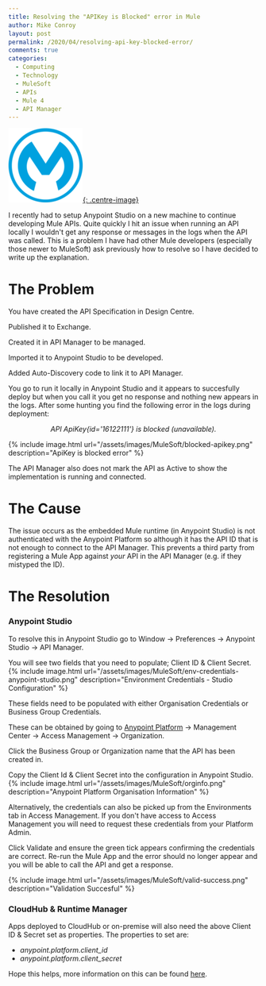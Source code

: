 ```yaml
---
title: Resolving the "APIKey is Blocked" error in Mule
author: Mike Conroy
layout: post
permalink: /2020/04/resolving-api-key-blocked-error/
comments: true
categories:
  - Computing
  - Technology
  - MuleSoft
  - APIs
  - Mule 4
  - API Manager
---
```


[![MuleSoft Logo](/assets/images/MuleSoft/logo.png){: .centre-image}](https://www.mulesoft.com/)

I recently had to setup Anypoint Studio on a new machine to continue developing Mule APIs. Quite quickly I hit an issue when running an API locally I wouldn't get any response or messages in the logs when the API was called. This is a problem I have had other Mule developers (especially those newer to MuleSoft) ask previously how to resolve so I have decided to write up the explanation.

# The Problem

You have created the API Specification in Design Centre.

Published it to Exchange.

Created it in API Manager to be managed.

Imported it to Anypoint Studio to be developed.

Added Auto-Discovery code to link it to API Manager.

You go to run it locally in Anypoint Studio and it appears to succesfully deploy but when you call it you get no response and nothing new appears in the logs. After some hunting you find the following error in the logs during deployment:

<div style="text-align: center; font-style: italic;">API ApiKey{id='16122111'} is blocked (unavailable).</div>

{% include image.html url="/assets/images/MuleSoft/blocked-apikey.png" description="ApiKey is blocked error" %}

The API Manager also does not mark the API as Active to show the implementation is running and connected.

# The Cause

The issue occurs as the embedded Mule runtime (in Anypoint Studio) is not authenticated with the Anypoint Platform so although it has the API ID that is not enough to connect to the API Manager. This prevents a third party from registering a Mule App against *your* API in the API Manager (e.g. if they mistyped the ID).

# The Resolution

### Anypoint Studio

To resolve this in Anypoint Studio go to Window -> Preferences -> Anypoint Studio -> API Manager.

You will see two fields that you need to populate; Client ID & Client Secret.
{% include image.html url="/assets/images/MuleSoft/env-credentials-anypoint-studio.png" description="Environment Credentials - Studio Configuration" %}

These fields need to be populated with either Organisation Credentials or Business Group Credentials.

These can be obtained by going to [Anypoint Platform](https://anypoint.mulesoft.com) -> Management Center -> Access Management -> Organization.

Click the Business Group or Organization name that the API has been created in.

Copy the Client Id & Client Secret into the configuration in Anypoint Studio.
{% include image.html url="/assets/images/MuleSoft/orginfo.png" description="Anypoint Platform Organisation Information" %}

Alternatively, the credentials can also be picked up from the Environments tab in Access Management.
If you don't have access to Access Management you will need to request these credentials from your Platform Admin.

Click Validate and ensure the green tick appears confirming the credentials are correct.
Re-run the Mule App and the error should no longer appear and you will be able to call the API and get a response.

{% include image.html url="/assets/images/MuleSoft/valid-success.png" description="Validation Succesful" %}

### CloudHub & Runtime Manager

Apps deployed to CloudHub or on-premise will also need the above Client ID & Secret set as properties.
The properties to set are:

- *anypoint.platform.client_id*
- *anypoint.platform.client_secret*


Hope this helps, more information on this can be found [here](https://docs.mulesoft.com/api-manager/2.x/org-credentials-config-mule4).
